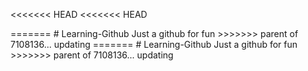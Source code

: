 <<<<<<< HEAD
<<<<<<< HEAD
<!DOCTYPE html>
<html lang="en">
<head>
    <meta charset="UTF-8">
    <title>Title</title>
</head>
<body>

</body>
</html>
=======
# Learning-Github
Just a github for fun
>>>>>>> parent of 7108136... updating
=======
# Learning-Github
Just a github for fun
>>>>>>> parent of 7108136... updating
